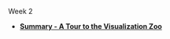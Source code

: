 Week 2

- [**Summary - A Tour to the Visualization Zoo**](https://kryari.github.io/infovis/s2/zoo.txt)
